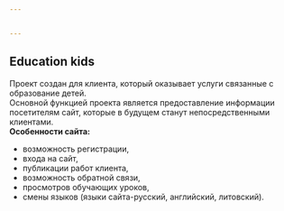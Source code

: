 ```yaml
---


---
```


<h2 id="education-kids"><strong>Education kids</strong></h2>
<p>Проект создан для клиента, который оказывает услуги связанные с образование детей.<br>
Основной функцией проекта является предоставление информации посетителям сайт, которые в будущем станут непосредственными клиентами.<br>
<strong>Особенности сайта:</strong></p>
<ul>
<li>возможность регистрации,</li>
<li>входа на сайт,</li>
<li>публикации работ клиента,</li>
<li>возможность обратной связи,</li>
<li>просмотров обучающих уроков,</li>
<li>смены языков (языки сайта-русский, английский, литовский).</li>
</ul>

